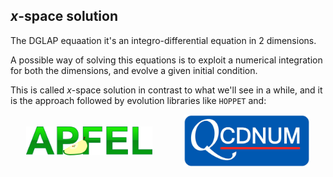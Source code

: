 ## $x$-space solution

The DGLAP equaation it's an integro-differential equation in 2 dimensions.

A possible way of solving this equations is to exploit a numerical integration
for both the dimensions, and evolve a given initial condition.

This is called $x$-space solution in contrast to what we'll see in a while, and
it is the approach followed by evolution libraries like `HOPPET` and:

<div style="display: flex; justify-content: space-around">
  <img src="assets/apfel.png" alt="apfel" style="width: 40%; object-fit: contain">
  <img src="assets/qcdnum.png" alt="qcdnum" style="width: 40%">
</div>
